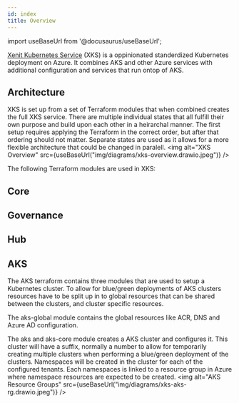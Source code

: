 ```yaml
---
id: index
title: Overview
---
```


import useBaseUrl from '@docusaurus/useBaseUrl';

[Xenit Kubernetes Service](https://xenit.se/it-tjanster/kubernetes-service/) (XKS) is a oppinionated standerdized Kubernetes deployment on Azure. It combines AKS and other
Azure services with additional configuration and services that run ontop of AKS.

## Architecture

XKS is set up from a set of Terraform modules that when combined creates the full XKS service. There are multiple individual states that all fulfill their own purpose and build
upon each other in a heirarchal manner. The first setup requires applying the Terraform in the correct order, but after that ordering should not matter. Separate states are used
as it allows for a more flexible architecture that could be changed in paralell.
<img alt="XKS Overview" src={useBaseUrl("img/diagrams/xks-overview.drawio.jpeg")} />

The following Terraform modules are used in XKS:


## Core

## Governance

## Hub

## AKS

The AKS terraform contains three modules that are used to setup a Kubernetes cluster. To allow for blue/green deployments of AKS clusters resources have to be split up in to
global resources that can be shared between the clusters, and cluster specific resources.

The aks-global module contains the global resources like ACR, DNS and Azure AD configuration.

The aks and aks-core module creates a AKS cluster and configures it. This cluster will have a suffix, normally a number to allow for temporarily creating multiple clusters
when performing a blue/green deployment of the clusters. Namespaces will be created in the cluster for each of the configured tenants. Each namespaces is linked to a resource
group in Azure where namespace resources are expected to be created.
<img alt="AKS Resource Groups" src={useBaseUrl("img/diagrams/xks-aks-rg.drawio.jpeg")} />
